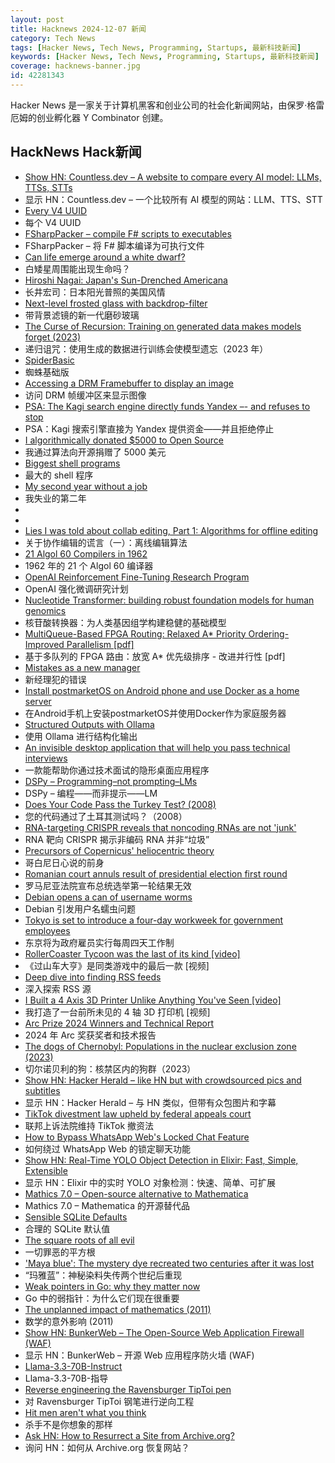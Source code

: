 ```yaml
---
layout: post
title: Hacknews 2024-12-07 新闻
category: Tech News
tags: [Hacker News, Tech News, Programming, Startups, 最新科技新闻]
keywords: [Hacker News, Tech News, Programming, Startups, 最新科技新闻]
coverage: hacknews-banner.jpg
id: 42281343
---
```


Hacker News 是一家关于计算机黑客和创业公司的社会化新闻网站，由保罗·格雷厄姆的创业孵化器 Y Combinator 创建。

## HackNews Hack新闻

- [Show HN: Countless.dev – A website to compare every AI model: LLMs, TTSs, STTs](https://countless.dev/)
- 显示 HN：Countless.dev – 一个比较所有 AI 模型的网站：LLM、TTS、STT
- [Every V4 UUID](https://everyuuid.com/)
- 每个 V4 UUID
- [FSharpPacker – compile F# scripts to executables](https://github.com/kant2002/FSharpPacker)
- FSharpPacker – 将 F# 脚本编译为可执行文件
- [Can life emerge around a white dwarf?](https://www.centauri-dreams.org/2024/12/06/can-life-emerge-around-a-white-dwarf/)
- 白矮星周围能出现生命吗？
- [Hiroshi Nagai: Japan's Sun-Drenched Americana](https://www.tokyocowboy.co/articles/uy1r8j003qdvb4ozr4qgplhd3yujyn)
- 长井宏司：日本阳光普照的美国风情
- [Next-level frosted glass with backdrop-filter](https://www.joshwcomeau.com/css/backdrop-filter/)
- 带背景滤镜的新一代磨砂玻璃
- [The Curse of Recursion: Training on generated data makes models forget (2023)](https://arxiv.org/abs/2305.17493)
- 递归诅咒：使用生成的数据进行训练会使模型遗忘（2023 年）
- [SpiderBasic](https://www.spiderbasic.com/)
- 蜘蛛基础版
- [Accessing a DRM Framebuffer to display an image](https://embear.ch/blog/drm-framebuffer)
- 访问 DRM 帧缓冲区来显示图像
- [PSA: The Kagi search engine directly funds Yandex –- and refuses to stop](https://old.reddit.com/r/ukraine/comments/1gvcqua/psa_the_kagi_search_engine_directly_funds_yandex/)
- PSA：Kagi 搜索引擎直接为 Yandex 提供资金——并且拒绝停止
- [I algorithmically donated $5000 to Open Source](https://kvinogradov.com/algo-sponsors/)
- 我通过算法向开源捐赠了 5000 美元
- [Biggest shell programs](https://github.com/oils-for-unix/oils/wiki/The-Biggest-Shell-Programs-in-the-World)
- 最大的 shell 程序
- [My second year without a job](https://shilin.ca/my-second-year-without-job/)
- 我失业的第二年
- [<dialog>: The Dialog Element](https://developer.mozilla.org/en-US/docs/Web/HTML/Element/dialog)
- <dialog>：对话框元素
- [Lies I was told about collab editing, Part 1: Algorithms for offline editing](https://www.moment.dev/blog/lies-i-was-told-pt-1)
- 关于协作编辑的谎言（一）：离线编辑算法
- [21 Algol 60 Compilers in 1962](https://shape-of-code.com/2024/12/01/21-algol-60-compilers-in-1962/)
- 1962 年的 21 个 Algol 60 编译器
- [OpenAI Reinforcement Fine-Tuning Research Program](https://openai.com/form/rft-research-program/)
- OpenAI 强化微调研究计划
- [Nucleotide Transformer: building robust foundation models for human genomics](https://www.nature.com/articles/s41592-024-02523-z)
- 核苷酸转换器：为人类基因组学构建稳健的基础模型
- [MultiQueue-Based FPGA Routing: Relaxed A* Priority Ordering-Improved Parallelism [pdf]](https://www.eecg.utoronto.ca/~mcj/papers/2024.mqrouter.fpt.pdf)
- 基于多队列的 FPGA 路由：放宽 A* 优先级排序 - 改进并行性 [pdf]
- [Mistakes as a new manager](https://terriblesoftware.org/2024/12/04/the-6-mistakes-youre-going-to-make-as-a-new-manager/)
- 新经理犯的错误
- [Install postmarketOS on Android phone and use Docker as a home server](https://crackoverflow.com/docs/system_administration/containerization/install-docker-natively-on-android-phone-and-use-it-as-a-home-server/)
- 在Android手机上安装postmarketOS并使用Docker作为家庭服务器
- [Structured Outputs with Ollama](https://ollama.com/blog/structured-outputs)
- 使用 Ollama 进行结构化输出
- [An invisible desktop application that will help you pass technical interviews](https://github.com/ibttf/interview-coder)
- 一款能帮助你通过技术面试的隐形桌面应用程序
- [DSPy – Programming–not prompting–LMs](https://dspy.ai/)
- DSPy – 编程——而非提示——LM
- [Does Your Code Pass the Turkey Test? (2008)](http://www.moserware.com/2008/02/does-your-code-pass-turkey-test.html)
- 您的代码通过了土耳其测试吗？（2008）
- [RNA-targeting CRISPR reveals that noncoding RNAs are not 'junk'](https://phys.org/news/2024-11-rna-crispr-reveals-hundreds-noncoding.html)
- RNA 靶向 CRISPR 揭示非编码 RNA 并非“垃圾”
- [Precursors of Copernicus' heliocentric theory](https://johncarlosbaez.wordpress.com/2024/12/07/martianus-capella/)
- 哥白尼日心说的前身
- [Romanian court annuls result of presidential election first round](https://www.bbc.com/news/articles/cn4x2epppego)
- 罗马尼亚法院宣布总统选举第一轮结果无效
- [Debian opens a can of username worms](https://lwn.net/SubscriberLink/1000485/670ef0045e5e8a3e/)
- Debian 引发用户名蠕虫问题
- [Tokyo is set to introduce a four-day workweek for government employees](https://www.cnn.com/2024/12/06/asia/tokyo-government-4-day-workweek-intl-hnk/index.html)
- 东京将为政府雇员实行每周四天工作制
- [RollerCoaster Tycoon was the last of its kind [video]](https://www.youtube.com/watch?v=0JouTsMQsEA)
- 《过山车大亨》是同类游戏中的最后一款 [视频]
- [Deep dive into finding RSS feeds](https://lighthouseapp.io/blog/deep-dive-finding-rss-feeds)
- 深入探索 RSS 源
- [I Built a 4 Axis 3D Printer Unlike Anything You've Seen [video]](https://www.youtube.com/watch?v=VEgwnhLHy3g)
- 我打造了一台前所未见的 4 轴 3D 打印机 [视频]
- [Arc Prize 2024 Winners and Technical Report](https://arcprize.org/2024-results)
- 2024 年 Arc 奖获奖者和技术报告
- [The dogs of Chernobyl: Populations in the nuclear exclusion zone (2023)](https://www.science.org/doi/10.1126/sciadv.ade2537)
- 切尔诺贝利的狗：核禁区内的狗群（2023）
- [Show HN: Hacker Herald – like HN but with crowdsourced pics and subtitles](https://hackerherald.com/)
- 显示 HN：Hacker Herald – 与 HN 类似，但带有众包图片和字幕
- [TikTok divestment law upheld by federal appeals court](https://www.cnbc.com/2024/12/06/tiktok-divestment-law-upheld-by-federal-appeals-court.html)
- 联邦上诉法院维持 TikTok 撤资法
- [How to Bypass WhatsApp Web's Locked Chat Feature](https://lcat.dev/post.php?id=3cf8e1b9-e5e3-4a6d-af27-12720c5b2d54)
- 如何绕过 WhatsApp Web 的锁定聊天功能
- [Show HN: Real-Time YOLO Object Detection in Elixir: Fast, Simple, Extensible](https://github.com/poeticoding/yolo_elixir)
- 显示 HN：Elixir 中的实时 YOLO 对象检测：快速、简单、可扩展
- [Mathics 7.0 – Open-source alternative to Mathematica](https://github.com/Mathics3/mathics-core/releases/tag/7.0.0)
- Mathics 7.0 – Mathematica 的开源替代品
- [Sensible SQLite Defaults](https://briandouglas.ie/sqlite-defaults/)
- 合理的 SQLite 默认值
- [The square roots of all evil](https://neilmadden.blog/2024/12/03/the-square-roots-of-all-evil/)
- 一切罪恶的平方根
- ['Maya blue': The mystery dye recreated two centuries after it was lost](https://www.aljazeera.com/features/2024/12/1/maya-blue-the-mystery-dye-recreated-two-centuries-after-it-was-lost)
- “玛雅蓝”：神秘染料失传两个世纪后重现
- [Weak pointers in Go: why they matter now](https://victoriametrics.com/blog/go-weak-pointer/index.html)
- Go 中的弱指针：为什么它们现在很重要
- [The unplanned impact of mathematics (2011)](https://www.nature.com/articles/475166a)
- 数学的意外影响 (2011)
- [Show HN: BunkerWeb – The Open-Source Web Application Firewall (WAF)](https://github.com/bunkerity/bunkerweb)
- 显示 HN：BunkerWeb – 开源 Web 应用程序防火墙 (WAF)
- [Llama-3.3-70B-Instruct](https://huggingface.co/meta-llama/Llama-3.3-70B-Instruct)
- Llama-3.3-70B-指导
- [Reverse engineering the Ravensburger TipToi pen](https://github.com/entropia/tip-toi-reveng)
- 对 Ravensburger TipToi 钢笔进行逆向工程
- [Hit men aren't what you think](https://slate.com/news-and-politics/2024/12/united-healthcare-ceo-brian-thompson-shot-suspect.html)
- 杀手不是你想象的那样
- [Ask HN: How to Resurrect a Site from Archive.org?]()
- 询问 HN：如何从 Archive.org 恢复网站？

